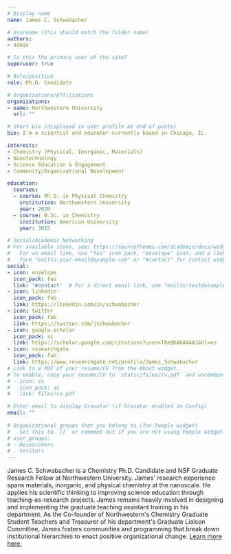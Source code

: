 ```yaml
---
# Display name
name: James C. Schwabacher

# Username (this should match the folder name)
authors:
- admin

# Is this the primary user of the site?
superuser: true

# Role/position
role: Ph.D. Candidate

# Organizations/Affiliations
organizations:
- name: Northwestern University
  url: ""

# Short bio (displayed in user profile at end of posts)
bio: I'm a scientist and educator currently based in Chicago, IL.

interests:
- Chemistry (Physical, Inorganic, Materials)
- Nanotechnology
- Science Education & Engagement
- Community/Organizational Development

education:
  courses:
  - course: Ph.D. in Physical Chemistry
    institution: Northwestern University
    year: 2020
  - course: B.Sc. in Chemistry
    institution: American University
    year: 2015

# Social/Academic Networking
# For available icons, see: https://sourcethemes.com/academic/docs/widgets/#icons
#   For an email link, use "fas" icon pack, "envelope" icon, and a link in the
#   form "mailto:your-email@example.com" or "#contact" for contact widget.
social:
- icon: envelope
  icon_pack: fas
  link: '#contact'  # For a direct email link, use "mailto:test@example.org".
- icon: linkedin
  icon_pack: fab
  link: https://linkedin.com/in/schwabacher
- icon: twitter
  icon_pack: fab
  link: https://twitter.com/jschwabacher
- icon: google-scholar
  icon_pack: ai
  link: https://scholar.google.com/citations?user=T8e0KA8AAAAJ&hl=en
- icon: researchgate
  icon_pack: fab
  link: https://www.researchgate.net/profile/James_Schwabacher
# Link to a PDF of your resume/CV from the About widget.
# To enable, copy your resume/CV to `static/files/cv.pdf` and uncomment the lines below.  
# - icon: cv
#   icon_pack: ai
#   link: files/cv.pdf

# Enter email to display Gravatar (if Gravatar enabled in Config)
email: ""
  
# Organizational groups that you belong to (for People widget)
#   Set this to `[]` or comment out if you are not using People widget.  
# user_groups:
# - Researchers
# - Visitors
---
```

James C. Schwabacher is a Chemistry Ph.D. Candidate and NSF Graduate Research Fellow at Northwestern University. James' research experience spans materials, inorganic, and physical chemistry at the nanoscale. He applies his scientific thinking to improving science education through teaching-as-research projects. James remains heavily involved in designing and implementing the graduate teaching assistant training in his department. As the Co-founder of Northwestern's Chemistry Graduate Student Teachers and Treasurer of his department's Graduate Liaison Committee, James fosters communities and programming that break down institutional hierarchies to enact positive organizational change. [Learn more here.](/bio)
